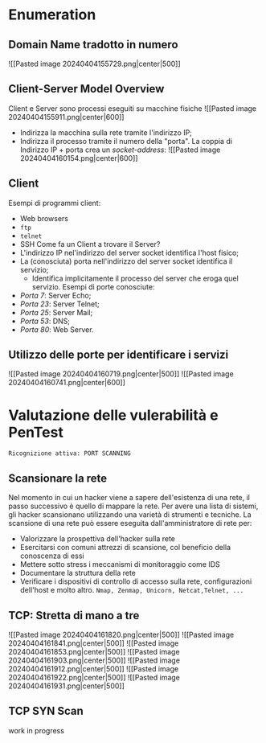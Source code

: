 # Enumeration
## Domain Name tradotto in numero
![[Pasted image 20240404155729.png|center|500]]
## Client-Server Model Overview
Client e Server sono processi eseguiti su macchine fisiche
![[Pasted image 20240404155911.png|center|600]]
- Indirizza la macchina sulla rete tramite l'indirizzo IP;
- Indirizza il processo tramite il numero della "porta".
La coppia di Indirizzo IP + porta crea un *socket-address*:
![[Pasted image 20240404160154.png|center|600]]
## Client
Esempi di programmi client:
- Web browsers
- `ftp`
- `telnet`
- SSH
Come fa un Client a trovare il Server?
- L'indirizzo IP nel'indirizzo del server socket identifica l'host fisico;
- La (conosciuta) porta nell'indirizzo del server socket identifica il servizio;
	- Identifica implicitamente il processo del server che eroga quel servizio.
Esempi di porte conosciute:
- *Porta 7*: Server Echo;
- *Porta 23*: Server Telnet;
- *Porta 25*: Server Mail;
- *Porta 53*: DNS;
- *Porta 80*: Web Server.
## Utilizzo delle porte per identificare i servizi
![[Pasted image 20240404160719.png|center|500]]
![[Pasted image 20240404160741.png|center|600]]

# Valutazione delle vulerabilità e PenTest
	Ricognizione attiva: PORT SCANNING
## Scansionare la rete
Nel momento in cui un hacker viene a sapere dell'esistenza di una rete, il passo successivo è quello di mappare la rete. Per avere una lista di sistemi, gli hacker scansionano utilizzando una varietà di strumenti e tecniche.
La scansione di una rete può essere eseguita dall'amministratore di rete per:
- Valorizzare la prospettiva dell'hacker sulla rete
- Esercitarsi con comuni attrezzi di scansione, col beneficio della conoscenza di essi
- Mettere sotto stress i meccanismi di monitoraggio come IDS
- Documentare la struttura della rete
- Verificare i dispositivi di controllo di accesso sulla rete, configurazioni dell'host e molto altro.
`Nmap, Zenmap, Unicorn, Netcat,Telnet, ...`
## TCP: Stretta di mano a tre
![[Pasted image 20240404161820.png|center|500]]
![[Pasted image 20240404161841.png|center|500]]
![[Pasted image 20240404161853.png|center|500]]
![[Pasted image 20240404161903.png|center|500]]
![[Pasted image 20240404161912.png|center|500]]
![[Pasted image 20240404161922.png|center|500]]
![[Pasted image 20240404161931.png|center|500]]
## TCP SYN Scan
work in progress